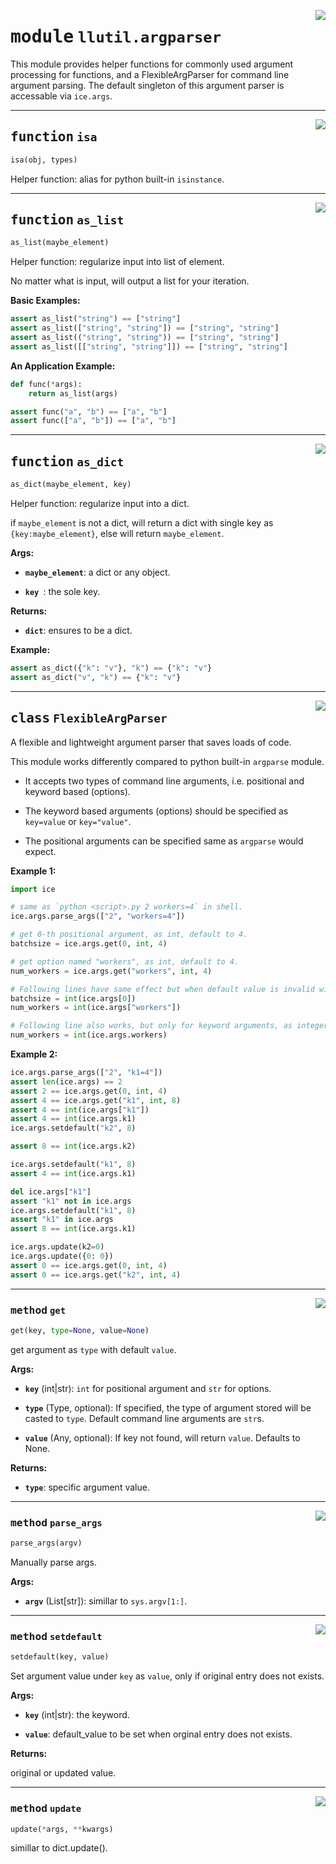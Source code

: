<!-- markdownlint-disable -->

<a href="https://github.com/tjyuyao/ice-learn/blob/main/ice/llutil/argparser.py#L0"><img align="right" style="float:right;" src="https://img.shields.io/badge/-source-cccccc?style=flat-square"></a>

# <kbd>module</kbd> `llutil.argparser`
This module provides helper functions for commonly used argument processing for functions, 
and a FlexibleArgParser for command line argument parsing. The default singleton of this
argument parser is accessable via ``ice.args``.





---

<a href="https://github.com/tjyuyao/ice-learn/blob/main/ice/llutil/argparser.py#L11"><img align="right" style="float:right;" src="https://img.shields.io/badge/-source-cccccc?style=flat-square"></a>

## <kbd>function</kbd> `isa`

```python
isa(obj, types)
```

Helper function: alias for python built-in ``isinstance``.





---

<a href="https://github.com/tjyuyao/ice-learn/blob/main/ice/llutil/argparser.py#L15"><img align="right" style="float:right;" src="https://img.shields.io/badge/-source-cccccc?style=flat-square"></a>

## <kbd>function</kbd> `as_list`

```python
as_list(maybe_element)
```

Helper function: regularize input into list of element.


No matter what is input, will output a list for your iteration.


**Basic Examples:**


```python
assert as_list("string") == ["string"]
assert as_list(["string", "string"]) == ["string", "string"]
assert as_list(("string", "string")) == ["string", "string"]
assert as_list([["string", "string"]]) == ["string", "string"]
```

**An Application Example:**


```python
def func(*args):
    return as_list(args)

assert func("a", "b") == ["a", "b"]
assert func(["a", "b"]) == ["a", "b"]
```




---

<a href="https://github.com/tjyuyao/ice-learn/blob/main/ice/llutil/argparser.py#L53"><img align="right" style="float:right;" src="https://img.shields.io/badge/-source-cccccc?style=flat-square"></a>

## <kbd>function</kbd> `as_dict`

```python
as_dict(maybe_element, key)
```

Helper function: regularize input into a dict.


if ``maybe_element`` is not a dict, will return a dict with single
key as ``{key:maybe_element}``, else will return ``maybe_element``.




**Args:**


 - <b>`maybe_element`</b>:  a dict or any object.

 - <b>`key `</b>:  the sole key.




**Returns:**


 - <b>`dict`</b>:  ensures to be a dict.




**Example:**



```python
assert as_dict({"k": "v"}, "k") == {"k": "v"}
assert as_dict("v", "k") == {"k": "v"}
```




---

<a href="https://github.com/tjyuyao/ice-learn/blob/main/ice/llutil/argparser.py#L87"><img align="right" style="float:right;" src="https://img.shields.io/badge/-source-cccccc?style=flat-square"></a>

## <kbd>class</kbd> `FlexibleArgParser`
A flexible and lightweight argument parser that saves loads of code.


This module works differently compared to python built-in ``argparse`` module.

- It accepts two types of command line arguments, i.e. positional and keyword based (options).

- The keyword based arguments (options) should be specified as ``key=value`` or ``key="value"``.

- The positional arguments can be specified same as ``argparse`` would expect.


**Example 1:**


```python
import ice

# same as `python <script>.py 2 workers=4` in shell.
ice.args.parse_args(["2", "workers=4"])

# get 0-th positional argument, as int, default to 4.
batchsize = ice.args.get(0, int, 4)  

# get option named "workers", as int, default to 4.
num_workers = ice.args.get("workers", int, 4)

# Following lines have same effect but when default value is invalid will produce error converting `None` into `int`. You can set default value beforehand use ``ice.args.setdefault()`` to avoid this.
batchsize = int(ice.args[0])
num_workers = int(ice.args["workers"])

# Following line also works, but only for keyword arguments, as integer literal is not a legal attribute name.
num_workers = int(ice.args.workers)
```

**Example 2:**


```python
ice.args.parse_args(["2", "k1=4"])
assert len(ice.args) == 2
assert 2 == ice.args.get(0, int, 4)
assert 4 == ice.args.get("k1", int, 8)
assert 4 == int(ice.args["k1"])
assert 4 == int(ice.args.k1)
ice.args.setdefault("k2", 8)

assert 8 == int(ice.args.k2)

ice.args.setdefault("k1", 8)
assert 4 == int(ice.args.k1)

del ice.args["k1"]
assert "k1" not in ice.args
ice.args.setdefault("k1", 8)
assert "k1" in ice.args
assert 8 == int(ice.args.k1)

ice.args.update(k2=0)
ice.args.update({0: 0})
assert 0 == ice.args.get(0, int, 4)
assert 0 == ice.args.get("k2", int, 4)
```






---

<a href="https://github.com/tjyuyao/ice-learn/blob/main/ice/llutil/argparser.py#L168"><img align="right" style="float:right;" src="https://img.shields.io/badge/-source-cccccc?style=flat-square"></a>

### <kbd>method</kbd> `get`

```python
get(key, type=None, value=None)
```

get argument as ``type`` with default ``value``.




**Args:**


 - <b>`key`</b> (int|str):  ``int`` for positional argument and ``str`` for options.

 - <b>`type`</b> (Type, optional):  If specified, the type of argument stored will be casted to ``type``. Default command line arguments are ``str``s.

 - <b>`value`</b> (Any, optional):  If key not found, will return ``value``. Defaults to None.




**Returns:**


 - <b>`type`</b>:  specific argument value.




---

<a href="https://github.com/tjyuyao/ice-learn/blob/main/ice/llutil/argparser.py#L146"><img align="right" style="float:right;" src="https://img.shields.io/badge/-source-cccccc?style=flat-square"></a>

### <kbd>method</kbd> `parse_args`

```python
parse_args(argv)
```

Manually parse args.




**Args:**


 - <b>`argv`</b> (List[str]):  simillar to `sys.argv[1:]`.




---

<a href="https://github.com/tjyuyao/ice-learn/blob/main/ice/llutil/argparser.py#L194"><img align="right" style="float:right;" src="https://img.shields.io/badge/-source-cccccc?style=flat-square"></a>

### <kbd>method</kbd> `setdefault`

```python
setdefault(key, value)
```

Set argument value under `key` as `value`, only if original entry does not exists.




**Args:**


 - <b>`key`</b> (int|str):  the keyword.

 - <b>`value`</b>:  default_value to be set when orginal entry does not exists.




**Returns:**

original or updated value.




---

<a href="https://github.com/tjyuyao/ice-learn/blob/main/ice/llutil/argparser.py#L225"><img align="right" style="float:right;" src="https://img.shields.io/badge/-source-cccccc?style=flat-square"></a>

### <kbd>method</kbd> `update`

```python
update(*args, **kwargs)
```

simillar to dict.update().
 






